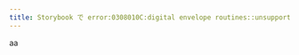 ```yaml
---
title: Storybook で error:0308010C:digital envelope routines::unsupported というエラーが出た場合の対応方法
---
```


aa


